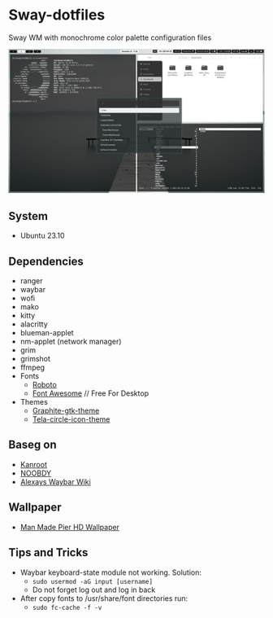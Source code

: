 # Sway-dotfiles
Sway WM with monochrome color palette configuration files

![sway-monochrome-personal.png](/assets/sway-monochrome-personal.png)
## System
  - Ubuntu 23.10
## Dependencies
- ranger
- waybar
- wofi
- mako
- kitty
- alacritty
- blueman-applet
- nm-applet (network manager)
- grim
- grimshot
- ffmpeg
- Fonts
	- [Roboto](https://fonts.google.com/specimen/Roboto)
	- [Font Awesome](https://fontawesome.com/download) // Free For Desktop
- Themes
	- [ Graphite-gtk-theme](https://github.com/vinceliuice/Graphite-gtk-theme)
	- [Tela-circle-icon-theme](https://github.com/vinceliuice/Tela-circle-icon-theme)
## Baseg on
- [Kanroot](https://github.com/kanroot/Dotsfiles/tree/master)
- [NOOBDY](https://github.com/NOOBDY/dotfiles)
-  [Alexays Waybar Wiki ](https://github.com/Alexays/Waybar/wiki)
## Wallpaper
- [Man Made Pier HD Wallpaper](https://wall.alphacoders.com/big.php?i=875211)
## Tips and Tricks
  - Waybar keyboard-state module not working. Solution:
  	- ``` sudo usermod -aG input [username] ```
	- Do not forget log out and log in back
  - After copy fonts to /usr/share/font directories run:
	- ``` sudo fc-cache -f -v ```
